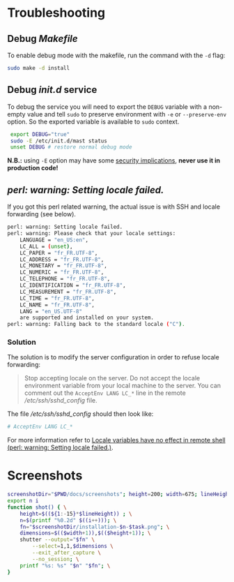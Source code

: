 # Troubleshooting

## Debug _Makefile_
To enable debug mode with the makefile, run the command with the `-d` flag:

```bash
sudo make -d install
```

## Debug _init.d_ service

To debug the service you will need to export the `DEBUG` variable with a non-empty value and tell `sudo` to preserve environment with `-e` or `--preserve-env` option. So the exported variable is available to `sudo` context.

```bash
 export DEBUG="true"
 sudo -E /etc/init.d/mast status
 unset DEBUG # restore normal debug mode
```

 **N.B.:** using `-E` option may have some [security implications](https://stackoverflow.com/questions/8633461/how-to-keep-environment-variables-when-using-sudo#comment10726355_8636711), **never use it in production code!**

## _perl: warning: Setting locale failed._

If you got this perl related warning, the actual issue is with SSH and locale forwarding (see below).
```bash
perl: warning: Setting locale failed.
perl: warning: Please check that your locale settings:
    LANGUAGE = "en_US:en",
    LC_ALL = (unset),
    LC_PAPER = "fr_FR.UTF-8",
    LC_ADDRESS = "fr_FR.UTF-8",
    LC_MONETARY = "fr_FR.UTF-8",
    LC_NUMERIC = "fr_FR.UTF-8",
    LC_TELEPHONE = "fr_FR.UTF-8",
    LC_IDENTIFICATION = "fr_FR.UTF-8",
    LC_MEASUREMENT = "fr_FR.UTF-8",
    LC_TIME = "fr_FR.UTF-8",
    LC_NAME = "fr_FR.UTF-8",
    LANG = "en_US.UTF-8"
    are supported and installed on your system.
perl: warning: Falling back to the standard locale ("C").
```

### Solution
The solution is to modify the server configuration in order to refuse locale forwarding:

> Stop accepting locale on the server. Do not accept the locale environment variable from your local machine to the server. 
> You can comment out the `AcceptEnv LANG LC_*` line in the remote _/etc/ssh/sshd_config_ file.

The file _/etc/ssh/sshd_config_ should then look like:

```bash
# AcceptEnv LANG LC_*
```
For more information refer to [Locale variables have no effect in remote shell (perl: warning: Setting locale failed.)](http://askubuntu.com/a/144448/22343).

# Screenshots

```bash
screenshotDir="$PWD/docs/screenshots"; height=200; width=675; lineHeight=13;
export n i
function shot() { \
	height=$((${1:-15}*$lineHeight)) ; \
	n=$(printf "%0.2d" $((i++))); \
	fn="$screenshotDir/installation-$n-$task.png"; \
	dimensions=$(($width+1)),$(($height+1)); \
	shutter --output="$fn" \
		--select=1,1,$dimensions \
		--exit_after_capture \
		--no_session; \
	printf "%s: %s" "$n" "$fn"; \
}

```
